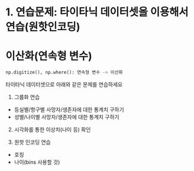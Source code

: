 ﻿# 1. 연습문제: 타이타닉 데이터셋을 이용해서 연습(원핫인코딩)

# 이산화(연속형 변수)

```python
np.digitize(), np.where(): 연속형 변수 -> 이산화
```

타이타닉 데이터셋으로 아래와 같은 문제를 연습하세요

1. 그룹화 연습
- 등실별/항구별  사망자/생존자에 대한 통계치 구하기
- 성별/나이별   사망자/생존자에 대한 통계치 구하기

2. 시각화를 통한 이상치(나이 등) 확인

3. 원핫 인코딩 연습
- 호칭
- 나이(bins 사용할 것)